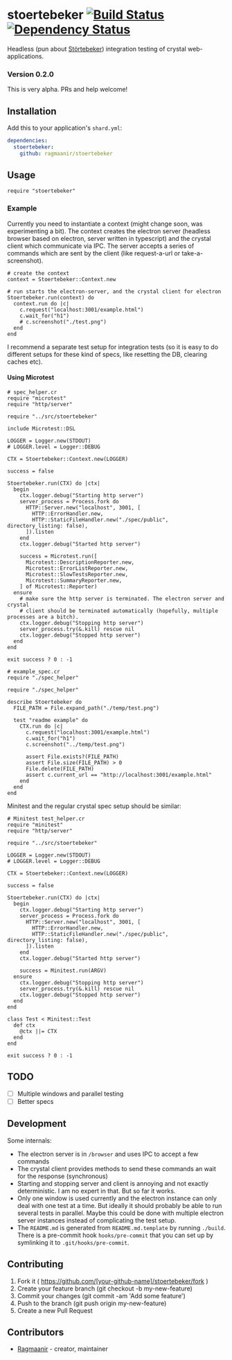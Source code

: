 # stoertebeker [![Build Status](https://travis-ci.org/Ragmaanir/stoertebeker.svg?branch=master)](https://travis-ci.org/Ragmaanir/stoertebeker)[![Dependency Status](https://shards.rocks/badge/github/ragmaanir/stoertebeker/status.svg)](https://shards.rocks/github/ragmaanir/stoertebeker)

Headless (pun about [Störtebeker](https://en.wikipedia.org/wiki/Klaus_St%C3%B6rtebeker)) integration testing of crystal web-applications.

### Version 0.2.0
This is very alpha. PRs and help welcome!

## Installation

Add this to your application's `shard.yml`:

```yaml
dependencies:
  stoertebeker:
    github: ragmaanir/stoertebeker
```

## Usage

```crystal
require "stoertebeker"
```

### Example
Currently you need to instantiate a context (might change soon, was experimenting a bit). The context creates the electron server (headless browser based on electron, server written in typescript) and the crystal client which communicate via IPC. The server accepts a series of commands which are sent by the client (like request-a-url or take-a-screenshot).

```crystal
# create the context
context = Stoertebeker::Context.new

# run starts the electron-server, and the crystal client for electron
Stoertebeker.run(context) do
  context.run do |c|
    c.request("localhost:3001/example.html")
    c.wait_for("h1")
    # c.screenshot("./test.png")
  end
end
```

I recommend a separate test setup for integration tests (so it is easy to do different setups for these kind of specs, like resetting the DB, clearing caches etc).


#### Using Microtest

```crystal
# spec_helper.cr
require "microtest"
require "http/server"

require "../src/stoertebeker"

include Microtest::DSL

LOGGER = Logger.new(STDOUT)
# LOGGER.level = Logger::DEBUG

CTX = Stoertebeker::Context.new(LOGGER)

success = false

Stoertebeker.run(CTX) do |ctx|
  begin
    ctx.logger.debug("Starting http server")
    server_process = Process.fork do
      HTTP::Server.new("localhost", 3001, [
        HTTP::ErrorHandler.new,
        HTTP::StaticFileHandler.new("./spec/public", directory_listing: false),
      ]).listen
    end
    ctx.logger.debug("Started http server")

    success = Microtest.run([
      Microtest::DescriptionReporter.new,
      Microtest::ErrorListReporter.new,
      Microtest::SlowTestsReporter.new,
      Microtest::SummaryReporter.new,
    ] of Microtest::Reporter)
  ensure
    # make sure the http server is terminated. The electron server and crystal
    # client should be terminated automatically (hopefully, multiple processes are a bitch).
    ctx.logger.debug("Stopping http server")
    server_process.try(&.kill) rescue nil
    ctx.logger.debug("Stopped http server")
  end
end

exit success ? 0 : -1

```

```crystal
# example_spec.cr
require "./spec_helper"

require "./spec_helper"

describe Stoertebeker do
  FILE_PATH = File.expand_path("./temp/test.png")

  test "readme example" do
    CTX.run do |c|
      c.request("localhost:3001/example.html")
      c.wait_for("h1")
      c.screenshot("../temp/test.png")

      assert File.exists?(FILE_PATH)
      assert File.size(FILE_PATH) > 0
      File.delete(FILE_PATH)
      assert c.current_url == "http://localhost:3001/example.html"
    end
  end
end

```

Minitest and the regular crystal spec setup should be similar:

```crystal
# Minitest test_helper.cr
require "minitest"
require "http/server"

require "../src/stoertebeker"

LOGGER = Logger.new(STDOUT)
# LOGGER.level = Logger::DEBUG

CTX = Stoertebeker::Context.new(LOGGER)

success = false

Stoertebeker.run(CTX) do |ctx|
  begin
    ctx.logger.debug("Starting http server")
    server_process = Process.fork do
      HTTP::Server.new("localhost", 3001, [
        HTTP::ErrorHandler.new,
        HTTP::StaticFileHandler.new("./spec/public", directory_listing: false),
      ]).listen
    end
    ctx.logger.debug("Started http server")

    success = Minitest.run(ARGV)
  ensure
    ctx.logger.debug("Stopping http server")
    server_process.try(&.kill) rescue nil
    ctx.logger.debug("Stopped http server")
  end
end

class Test < Minitest::Test
  def ctx
    @ctx ||= CTX
  end
end

exit success ? 0 : -1

```

## TODO

- [ ] Multiple windows and parallel testing
- [ ] Better specs

## Development

Some internals:

- The electron server is in `/browser` and uses IPC to accept a few commands
- The crystal client provides methods to send these commands an wait for the response (synchronous)
- Starting and stopping server and client is annoying and not exactly deterministic. I am no expert in that. But so far it works.
- Only one window is used currently and the electron instance can only deal with one test at a time. But ideally it should probably be able to run several tests in parallel. Maybe this could be done with multiple electron server instances instead of complicating the test setup.
- The `README.md` is generated from `README.md.template` by running `./build`. There is a pre-commit hook `hooks/pre-commit` that you can set up by symlinking it to `.git/hooks/pre-commit`.

## Contributing

1. Fork it ( https://github.com/[your-github-name]/stoertebeker/fork )
2. Create your feature branch (git checkout -b my-new-feature)
3. Commit your changes (git commit -am 'Add some feature')
4. Push to the branch (git push origin my-new-feature)
5. Create a new Pull Request

## Contributors

- [Ragmaanir](https://github.com/ragmaanir) - creator, maintainer
